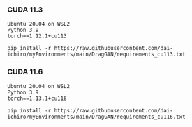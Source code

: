 
### CUDA 11.3

~~~
Ubuntu 20.04 on WSL2
Python 3.9
torch==1.12.1+cu113
~~~

~~~
pip install -r https://raw.githubusercontent.com/dai-ichiro/myEnvironments/main/DragGAN/requirements_cu113.txt
~~~

### CUDA 11.6

~~~
Ubuntu 20.04 on WSL2
Python 3.9
torch==1.13.1+cu116
~~~

~~~
pip install -r https://raw.githubusercontent.com/dai-ichiro/myEnvironments/main/DragGAN/requirements_cu116.txt
~~~
